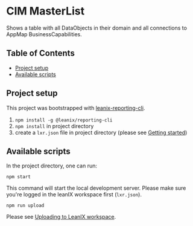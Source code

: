 # CIM MasterList

Shows a table with all DataObjects in their domain and all connections to AppMap BusinessCapabilities.

## Table of Contents

- [Project setup](#project-setup)
- [Available scripts](#available-scripts)

## Project setup

This project was bootstrapped with [leanix-reporting-cli](https://github.com/leanix/leanix-reporting-cli).

1. `npm install -g @leanix/reporting-cli`
1. `npm install` in project directory
1. create a `lxr.json` file in project directory (please see [Getting started](https://github.com/leanix/leanix-reporting-cli#getting-started))

## Available scripts

In the project directory, one can run:

`npm start`

This command will start the local development server. Please make sure you're logged in the leanIX workspace first (`lxr.json`).

`npm run upload`

Please see [Uploading to LeanIX workspace](https://github.com/leanix/leanix-reporting-cli#uploading-to-leanix-workspace).